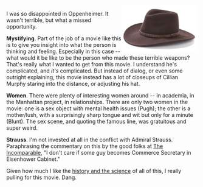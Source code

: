 <!--
.. title: Oppenheimer -- A Miss
.. slug: oppenheimer
.. date: 2024-02-19 13:20:00 UTC-08:00
.. tags:
.. category: movies
.. link: 
.. description: 
.. type: text
-->

<img style="float:right" class="postimage" src="/f/stetson.png" alt="Stetson Hat" width=40%>

I was so disappointed in Oppenheimer. It wasn't terrible, but what
a missed opportunity.

**Mystifying**. Part of the job of a movie like this is to give you
insight into what the person is thinking and feeling.  Especially
in this case -- what would it be like to be the person who made
these terrible weapons? That's really what I wanted to get from
this movie.  I understand he's complicated, and _it's_ complicated.
But instead of dialog, or even some outright explaining, this movie
instead has a lot of closeups of Cillian Murphy staring into the
distance, or adjusting his hat.

**Women**. There were plenty of interesting women around -- in
academia, in the Manhattan project, in relationships. There are
only two women in the movie: one is a sex object with mental health
issues (Pugh); the other is a mother/lush, with a surprisingly sharp
tongue and wit but only for a minute (Blunt). The sex scene, and
quoting the famous line, was gratuitous and super weird.

**Strauss**. I'm not invested at all in the conflict
with Admiral Strauss. Paraphrasing the commentary on this by the good
folks at [The Incomparable][i], "I don't care if some guy
becomes Commerce Secretary in Eisenhower Cabinet."

Given how much I like the [history and the science][m] of all
of this, I really pulling for this movie. Dang.

[i]: https://www.theincomparable.com/theincomparable/703/
[m]: https://www.amazon.com/Making-Atomic-Bomb-Richard-Rhodes/dp/1451677618